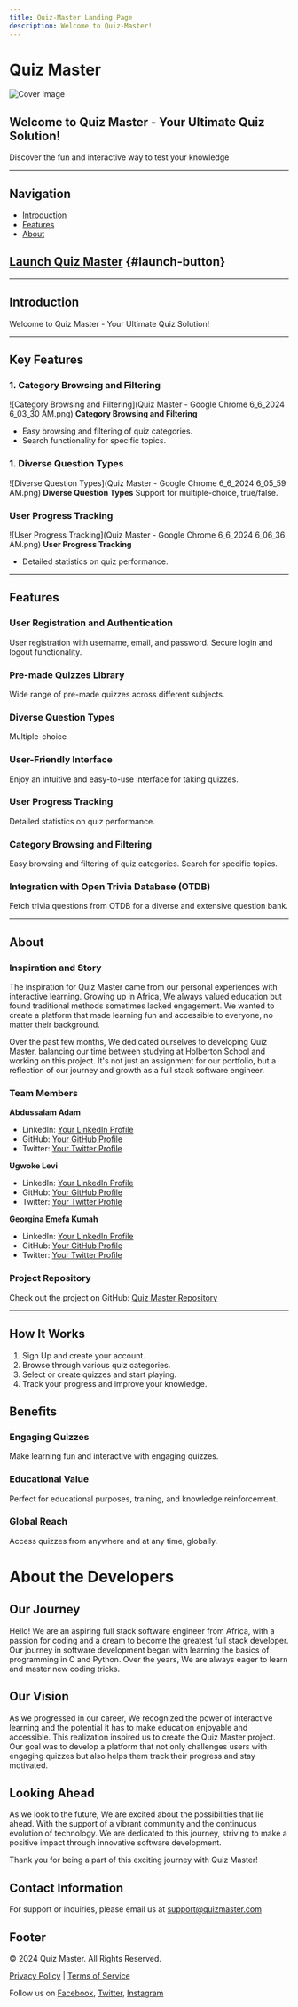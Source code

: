 ```yaml
---
title: Quiz-Master Landing Page
description: Welcome to Quiz-Master!
---
```

# Quiz Master

![Cover Image](https://www.dock10.co.uk/assets/img/news/quizmaster-md.jpg)

## Welcome to Quiz Master - Your Ultimate Quiz Solution!
Discover the fun and interactive way to test your knowledge 

---

## Navigation
- [Introduction](#introduction)
- [Features](#features)
- [About](#about)

## [Launch Quiz Master](https://www.youtube.com/watch?v=wYLQdHQdOOY) {#launch-button}

---

## Introduction
Welcome to Quiz Master - Your Ultimate Quiz Solution!

---

## Key Features

### 1. Category Browsing and Filtering
![Category Browsing and Filtering](Quiz Master - Google Chrome 6_6_2024 6_03_30 AM.png)
**Category Browsing and Filtering**
- Easy browsing and filtering of quiz categories.
- Search functionality for specific topics.

### 1. Diverse Question Types
![Diverse Question Types](Quiz Master - Google Chrome 6_6_2024 6_05_59 AM.png)
**Diverse Question Types**
Support for multiple-choice, true/false.

### User Progress Tracking
![User Progress Tracking](Quiz Master - Google Chrome 6_6_2024 6_06_36 AM.png)
**User Progress Tracking**
- Detailed statistics on quiz performance.

---

## Features
### User Registration and Authentication
User registration with username, email, and password.
Secure login and logout functionality.

### Pre-made Quizzes Library
Wide range of pre-made quizzes across different subjects.

### Diverse Question Types
Multiple-choice

### User-Friendly Interface
Enjoy an intuitive and easy-to-use interface for taking quizzes.

### User Progress Tracking
Detailed statistics on quiz performance.

### Category Browsing and Filtering
Easy browsing and filtering of quiz categories.
Search for specific topics.

### Integration with Open Trivia Database (OTDB)
Fetch trivia questions from OTDB for a diverse and extensive question bank.

---

## About

### Inspiration and Story

The inspiration for Quiz Master came from our personal experiences with interactive learning. Growing up in Africa, We always valued education but found traditional methods sometimes lacked engagement. We wanted to create a platform that made learning fun and accessible to everyone, no matter their background.

Over the past few months, We dedicated ourselves to developing Quiz Master, balancing our time between studying at Holberton School and working on this project. It's not just an assignment for our portfolio, but a reflection of our journey and growth as a full stack software engineer.

### Team Members

**Abdussalam Adam**
- LinkedIn: [Your LinkedIn Profile](https://www.linkedin.com/)
- GitHub: [Your GitHub Profile](https://github.com/Adams009)
- Twitter: [Your Twitter Profile](https://twitter.com/abdussa003)

**Ugwoke Levi**
- LinkedIn: [Your LinkedIn Profile](https://www.linkedin.com/)
- GitHub: [Your GitHub Profile](https://github.com/levoski1)
- Twitter: [Your Twitter Profile](https://twitter.com/)

**Georgina Emefa Kumah**
- LinkedIn: [Your LinkedIn Profile](https://www.linkedin.com/)
- GitHub: [Your GitHub Profile](https://github.com/GodsGiftLove)
- Twitter: [Your Twitter Profile](https://twitter.com/)

### Project Repository

Check out the project on GitHub: [Quiz Master Repository](https://github.com/Adams009/Master_Quiz)

---

## How It Works
1. Sign Up and create your account.
2. Browse through various quiz categories.
3. Select or create quizzes and start playing.
4. Track your progress and improve your knowledge.

## Benefits
### Engaging Quizzes
Make learning fun and interactive with engaging quizzes.

### Educational Value
Perfect for educational purposes, training, and knowledge reinforcement.

### Global Reach
Access quizzes from anywhere and at any time, globally.


# About the Developers

## Our Journey

Hello! We are an aspiring full stack software engineer from Africa, with a passion for coding and a dream to become the greatest full stack developer. Our journey in software development began with learning the basics of programming in C and Python. Over the years, We are always eager to learn and master new coding tricks.

## Our Vision

As we progressed in our career, We recognized the power of interactive learning and the potential it has to make education enjoyable and accessible. This realization inspired us to create the Quiz Master project. Our goal was to develop a platform that not only challenges users with engaging quizzes but also helps them track their progress and stay motivated.


## Looking Ahead

As we look to the future, We are excited about the possibilities that lie ahead. With the support of a vibrant community and the continuous evolution of technology. We are dedicated to this journey, striving to make a positive impact through innovative software development.

Thank you for being a part of this exciting journey with Quiz Master!


## Contact Information
For support or inquiries, please email us at [support@quizmaster.com](mailto:support@quizmaster.com)

## Footer
&copy; 2024 Quiz Master. All Rights Reserved.

[Privacy Policy](#privacy-policy) | [Terms of Service](#terms-of-service)

Follow us on [Facebook](#), [Twitter](#), [Instagram](#)
